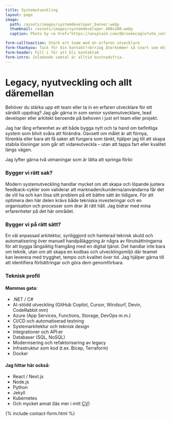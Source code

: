 ```yaml
---
title: Systemutveckling
layout: page
image: 
  path: /assets/images/systemdeveloper_banner.webp
  thumbnail: /assets/images/systemdeveloper_400x200.webp
  caption: Photo by <a href="https://unsplash.com/@brookecagle?utm_content=creditCopyText&utm_medium=referral&utm_source=unsplash">Brooke Cagle</a> on <a href="https://unsplash.com/photos/a-group-of-friends-at-a-coffee-shop--uHVRvDr7pg?utm_content=creditCopyText&utm_medium=referral&utm_source=unsplash">Unsplash</a>

form-calltoaction: Stärk ert team med en erfaren utvecklare
form-thankyou: Tack för din kontakt!<br>Jag återkommer så snart som möjligt.
form-header: Fyll i för att bli kontaktad
form-intro: Inledande samtal är alltid kostnadsfria.
---
```


# Legacy, nyutveckling och allt däremellan

Behöver du stärka upp ett team eller ta in en erfaren utvecklare för ett särskilt uppdrag? Jag går gärna in som senior systemutvecklare, lead developer eller arkitekt beroende på behoven i just ert team eller projekt.

Jag har lång erfarenhet av att både bygga nytt och ta hand om befintliga system som blivit svåra att förändra. Oavsett om målet är att förnya, förenkla eller bara att få saker att fungera som tänkt, hjälper jag till att skapa stabila lösningar som går att vidareutveckla – utan att tappa fart eller kvalitet längs vägen.

Jag lyfter gärna två utmaningar som är lätta att springa förbi:

### Bygger vi rätt sak?
Modern systemutveckling handlar mycket om att skapa och löpande justera feedback-cykler som validerar att marknaden/kunderna/användarna får det de vill ha och kan lösa sitt problem på ett bättre sätt än tidigare. För att optimera den här delen krävs både tekniska investeringar och en organisation och processer som drar åt rätt håll. Jag bidrar med mina erfarenheter på det här området.

### Bygger vi på rätt sätt?
En väl anpassad arkitektur, synliggjord och hanterad teknisk skuld och automatisering över manuell handpåläggning är några av förutsättningarna för att bygga långsiktig framgång med en digital tjänst. Det handlar inte bara om teknik, utan om att skapa en kodbas och utvecklingsmiljö där teamet kan leverera med trygghet, tempo och kvalitet över tid. Jag hjälper gärna till att identifiera förbättringar och göra dem genomförbara.


### Teknisk profil

#### Mammas gata:
* .NET / C#
* AI-stödd utveckling (GitHub Copilot, Cursor, Windsurf, Devin, CodeRabbit mm)
* Azure (App Services, Functions, Storage, DevOps m.m.)
* CI/CD och automatiserad testning
* Systemarkitektur och teknisk design
* Integrationer och API\:er
* Databaser (SQL, NoSQL)
* Modernisering och refaktorisering av legacy
* Infrastruktur som kod (t.ex. Bicep, Terraform)
* Docker

#### Jag hittar här också:
* React / Next.js
* Node.js
* Python
* Jekyll
* Kubernetes
* Och mycket annat (läs mer i mitt [CV](/cv))


{% include contact-form.html %}